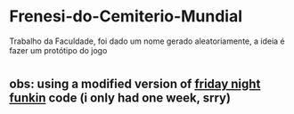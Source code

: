 # Frenesi-do-Cemiterio-Mundial
Trabalho da Faculdade, foi dado um nome gerado aleatoriamente, a ideia é fazer um protótipo do jogo
#
## obs: using a modified version of [friday night funkin](https://github.com/ninjamuffin99/Funkin) code (i only had one week, srry)
